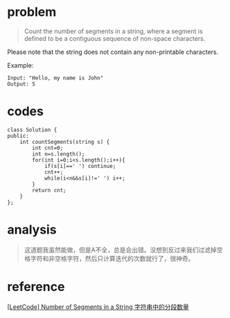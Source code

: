 # problem
>Count the number of segments in a string, where a segment is defined to be a contiguous sequence of non-space characters.

Please note that the string does not contain any non-printable characters.

Example:
```
Input: "Hello, my name is John"
Output: 5
```

# codes
```
class Solution {
public:
    int countSegments(string s) {
        int cnt=0;
        int n=s.length();
        for(int i=0;i<s.length();i++){
            if(s[i]==' ') continue;
            cnt++;
            while(i<n&&s[i]!=' ') i++;
        }
        return cnt;
    }
};
```

# analysis
>这道题我虽然能做，但是A不全，总是会出错。没想到反过来我们过滤掉空格字符和非空格字符，然后只计算迭代的次数就行了，很神奇。

# reference
[[LeetCode] Number of Segments in a String 字符串中的分段数量][1]


[1]: http://www.cnblogs.com/grandyang/p/6137386.html


